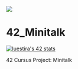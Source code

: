 <img src="https://raw.githubusercontent.com/ayogun/42-project-badges/refs/heads/main/covers/cover-minitalk.png" />

# 42_Minitalk

<a href="https://github.com/oakoudad/badge42"><img src="https://badge.mediaplus.ma/colorfulwaves/luestira?1337Badge=off&UM6P=off" alt="luestira's 42 stats" /></a>

42 Cursus Project: Minitalk
